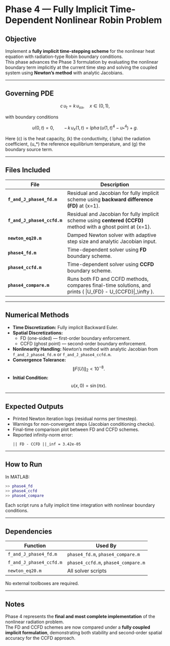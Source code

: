 # Phase 4 — Fully Implicit Time-Dependent Nonlinear Robin Problem

## Objective
Implement a **fully implicit time-stepping scheme** for the nonlinear heat equation with radiation-type Robin boundary conditions.  
This phase advances the Phase 3 formulation by evaluating the nonlinear boundary term implicitly at the current time step and solving the coupled system using **Newton’s method** with analytic Jacobians.

---

## Governing PDE

$$
c\,u_t = k\,u_{xx}, \quad x \in (0,1),
$$

with boundary conditions

$$
u(0,t) = 0, \qquad
-\,k\,u_x(1,t) =  lpha\,(u(1,t)^4 - u_*^4) + g.
$$

Here \(c\) is the heat capacity, \(k\) the conductivity, \( lpha\) the radiation coefficient, \(u_*\) the reference equilibrium temperature, and \(g\) the boundary source term.

---

## Files Included
| File | Description |
|------|--------------|
| **`f_and_J_phase4_fd.m`** | Residual and Jacobian for fully implicit scheme using **backward difference (FD)** at \(x=1\). |
| **`f_and_J_phase4_ccfd.m`** | Residual and Jacobian for fully implicit scheme using **centered (CCFD)** method with a ghost point at \(x=1\). |
| **`newton_eq20.m`** | Damped Newton solver with adaptive step size and analytic Jacobian input. |
| **`phase4_fd.m`** | Time-dependent solver using **FD** boundary scheme. |
| **`phase4_ccfd.m`** | Time-dependent solver using **CCFD** boundary scheme. |
| **`phase4_compare.m`** | Runs both FD and CCFD methods, compares final-time solutions, and prints \( \|U_{FD} - U_{CCFD}\|_\infty \). |

---

## Numerical Methods

- **Time Discretization:** Fully implicit Backward Euler.
- **Spatial Discretizations:**
  - FD (one-sided) — first-order boundary enforcement.
  - CCFD (ghost point) — second-order boundary enforcement.
- **Nonlinearity Handling:** Newton’s method with analytic Jacobian from `f_and_J_phase4_fd.m` or `f_and_J_phase4_ccfd.m`.
- **Convergence Tolerance:**  
  $$ \|F(U)\|_2 < 10^{-8}. $$
- **Initial Condition:**  
  $$ u(x,0) = \sin(\pi x). $$

---

## Expected Outputs
- Printed Newton iteration logs (residual norms per timestep).  
- Warnings for non-convergent steps (Jacobian conditioning checks).  
- Final-time comparison plot between FD and CCFD schemes.  
- Reported infinity-norm error:  
  ```
  || FD - CCFD ||_inf = 3.42e-05
  ```

---

## How to Run
In MATLAB:
```matlab
>> phase4_fd
>> phase4_ccfd
>> phase4_compare
```
Each script runs a fully implicit time integration with nonlinear boundary conditions.

---

## Dependencies
| Function | Used By |
|-----------|----------|
| `f_and_J_phase4_fd.m` | `phase4_fd.m`, `phase4_compare.m` |
| `f_and_J_phase4_ccfd.m` | `phase4_ccfd.m`, `phase4_compare.m` |
| `newton_eq20.m` | All solver scripts |

No external toolboxes are required.

---

## Notes
Phase 4 represents the **final and most complete implementation** of the nonlinear radiation problem.  
The FD and CCFD schemes are now compared under a **fully coupled implicit formulation**, demonstrating both stability and second-order spatial accuracy for the CCFD approach.
